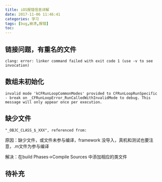 ```yaml
---
title: iOS报错信息详解
date: 2017-11-06 11:46:41
categories: 学习
tags: [bug,崩溃,报错]
toc:
---
```


## 链接问题，有重名的文件
```
clang: error: linker command failed with exit code 1 (use -v to see invocation)
```

<!--more-->
## 数组未初始化
```
invalid mode 'kCFRunLoopCommonModes' provided to CFRunLoopRunSpecific - break on _CFRunLoopError_RunCalledWithInvalidMode to debug. This message will only appear once per execution.
```

## 缺少文件
```
"_OBJC_CLASS_$_XXX", referenced from:
```
原因：缺少文件，或文件未参与编译，framework 没导入，真机和测试也要注意，.m文件为参与编译

解决：在build Phases->Compile Sources 中添加相应的类文件

## 待补充
